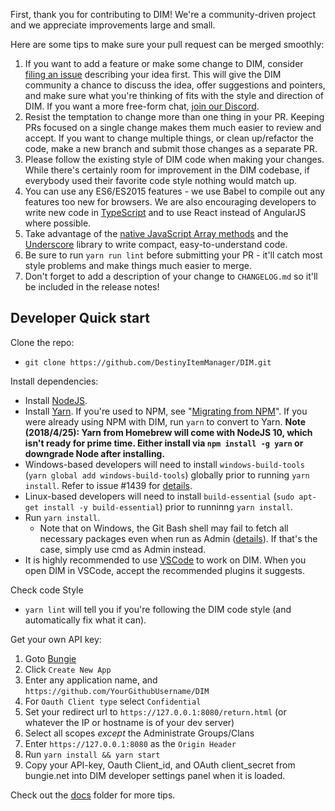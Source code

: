 First, thank you for contributing to DIM! We're a community-driven project and we appreciate improvements large and small.

Here are some tips to make sure your pull request can be merged smoothly:

1. If you want to add a feature or make some change to DIM, consider [filing an issue](https://github.com/DestinyItemManager/DIM/issues/new) describing your idea first. This will give the DIM community a chance to discuss the idea, offer suggestions and pointers, and make sure what you're thinking of fits with the style and direction of DIM. If you want a more free-form chat, [join our Discord](https://discordapp.com/invite/UK2GWC7).
2. Resist the temptation to change more than one thing in your PR. Keeping PRs focused on a single change makes them much easier to review and accept. If you want to change multiple things, or clean up/refactor the code, make a new branch and submit those changes as a separate PR.
3. Please follow the existing style of DIM code when making your changes. While there's certainly room for improvement in the DIM codebase, if everybody used their favorite code style nothing would match up.
4. You can use any ES6/ES2015 features - we use Babel to compile out any features too new for browsers. We are also encouraging developers to write new code in [TypeScript](https://typescriptlang.org) and to use React instead of AngularJS where possible.
5. Take advantage of the [native JavaScript Array methods](https://developer.mozilla.org/en-US/docs/Web/JavaScript/Reference/Global_Objects/Array) and the [Underscore](http://underscorejs.org) library to write compact, easy-to-understand code.
6. Be sure to run `yarn run lint` before submitting your PR - it'll catch most style problems and make things much easier to merge.
7. Don't forget to add a description of your change to `CHANGELOG.md` so it'll be included in the release notes!

## Developer Quick start
Clone the repo:

* `git clone https://github.com/DestinyItemManager/DIM.git`

Install dependencies:

* Install [NodeJS](https://nodejs.org/).
* Install [Yarn](https://yarnpkg.com/en/docs/install). If you're used to NPM, see "[Migrating from NPM](https://yarnpkg.com/lang/en/docs/migrating-from-npm/)". If you were already using NPM with DIM, run `yarn` to convert to Yarn. **Note (2018/4/25): Yarn from Homebrew will come with NodeJS 10, which isn't ready for prime time. Either install via `npm install -g yarn` or downgrade Node after installing.**
* Windows-based developers will need to install `windows-build-tools` (`yarn global add windows-build-tools`) globally prior to running `yarn install`. Refer to issue #1439 for [details](https://github.com/DestinyItemManager/DIM/issues/1439).
* Linux-based developers will need to install `build-essential` (`sudo apt-get install -y build-essential`) prior to runninng `yarn install`.
* Run `yarn install`.
  * Note that on Windows, the Git Bash shell may fail to fetch all necessary packages even when run as Admin ([details](https://github.com/DestinyItemManager/DIM/issues/2487)). If that's the case, simply use cmd as Admin instead.
* It is highly recommended to use [VSCode](https://code.visualstudio.com/) to work on DIM. When you open DIM in VSCode, accept the recommended plugins it suggests.

Check code Style
* `yarn lint` will tell you if you're following the DIM code style (and automatically fix what it can).

Get your own API key:

1. Goto [Bungie](https://www.bungie.net/en/Application)
1. Click `Create New App`
1. Enter any application name, and `https://github.com/YourGithubUsername/DIM`
1. For `Oauth Client type` select `Confidential`
1. Set your redirect url to `https://127.0.0.1:8080/return.html` (or whatever the IP or hostname is of your dev server)
1. Select all scopes _except_ the Administrate Groups/Clans
1. Enter `https://127.0.0.1:8080` as the `Origin Header`
1. Run `yarn install && yarn start`
1. Copy your API-key, Oauth Client_id, and OAuth client_secret from bungie.net into DIM developer settings panel when it is loaded.

Check out the [docs](https://github.com/DestinyItemManager/DIM/blob/master/docs) folder for more tips.
